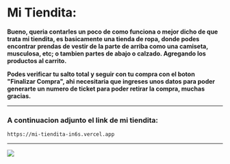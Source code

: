 # Mi Tiendita:
**Bueno, queria contarles un poco de como funciona o mejor dicho de que trata mi tiendita, es basicamente una tienda de ropa, donde podes encontrar prendas de vestir de la parte de arriba como una camiseta, musculosa, etc; o tambien partes de abajo o calzado. Agregando los productos al carrito.**

**Podes verificar tu salto total y seguir con tu compra con el boton "Finalizar Compra", ahi necesitaria que ingreses unos datos para poder generarte un numero de ticket para poder retirar la compra, muchas gracias.** 

---
### A continuacion adjunto el link de mi tiendita: 

    https://mi-tiendita-in6s.vercel.app

---
![](https://encrypted-tbn0.gstatic.com/images?q=tbn:ANd9GcSNEwGNcWV05D-b9Y6None944W6oprG8rOry-3GsxKu2ukCeVt0whm8DUVLlLF0rDaS1xI&usqp=CAU)